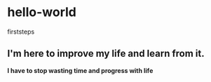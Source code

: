 # hello-world
firststeps
## I'm here to improve my life and learn from it.
**I have to stop wasting time and progress with life**
